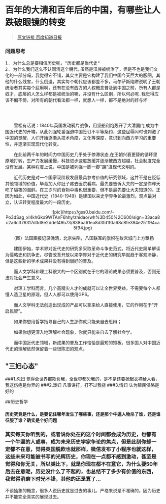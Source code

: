 # 百年的大清和百年后的中国，有哪些让人跌破眼镜的转变


> <a href="https://zhidao.baidu.com/daily/view?id=48084">原文链接 百度知道日报</a>

### 问题思考
<pre style="white-space:pre-line">
1. 为什么总是要相信历史呢，"历史都是当代史"
2. 为什么我们这么不认同清这个朝代,虽然是汉族被统治了，但是不也是我们文化的一部分吗，我觉得它不错，其实主要是它构建了我们中国今天巨大的版图，其他的什么残害，什么倒退，其实每个朝代应该都差不多，马尔萨斯陷阱说明了王朝统治者其实每个屁用啊，还有在没有西方的人权概念普及到中国之前，所有人都是奴才，底层的人怎么样都是被统治的嘛，并没有什么区别，所以何必呢.我觉得应该不偏不倚，对所有的朝代看法都一样，就想人一样，都不是绝对的好与坏



</pre>


&emsp;&emsp;雪松有话说：1840年英国发动鸦片战争，用坚船利炮轰开了大清国门,成为中国近代史的开端，从此列强轮番强迫中国签订不平等条约，这些屈辱同时也刺激了中国的觉醒，人们开始逐渐从技术角度，文化等深度，意识到向西方学习的重要性，并逐渐实现现代化转变。


&emsp;&emsp;在此前两千年的时间力中国历史几乎处于停滞状态,在王朝兴衰更替的循环里原地打转，生产力发展缓慢，科技进步速度放缓并逐渐被西方超越，社会制度完全没有发展。某种程度上说，中国是被列强一脚一脚"踹"进现代文明的。


&emsp;&emsp;近代历史是对一个国家现阶段发展最具参考价值的研究领域，这并不是在贬低其他领域的价值，毕竟加入你肚子疼去医院看病，最先要告诉大夫的一定是你昨天吃了隔夜的海鲜。在三岁时的食物中毒也很重要，但不是最先要让大夫知道的。正因为如此，中国近代史（1840-1949）是建国以来史学界争论最激烈，观点最对立，认识转变程度最大的一段历史。
<center>
![pic](https://gss0.baidu.com/-Po3dSag_xI4khGko9WTAnF6hhy/zhidao/wh%3D450%2C600/sign=33aca8c2a6c379317d3d8e2ddef49b73/838ba61ea8d3fd1f0a68c8fe394e251f94ca5f94.jpg)

（图）法国画报记录晚清，北京失陷，八国联军的旗帜在故宫城门上方飘扬
</center>


</p>


&emsp;&emsp;建国伊始，学术界对近代史的研究多采取革命斗争史范式，将近代史简单解读为侵略史和抗争史，尽管改革开放以来学界对于近代史的研究早就趋于客观冷静，但是这些新的学术成果并没有得到很好的普及。

&emsp;&emsp;而人文学科和理工科很大的一个区别就在于它的理论成果必须要普及，否则无法对社会产生意义。

&emsp;&emsp;对理工学科而言，几个高精尖人才的成就可以让全世界受益，不需要每个人都懂人造卫星的原理，但人人都可以使用GPS。

&emsp;&emsp;而人文学科无法创造出现成的产品可以拿来给人直接使用，它的作用在于“开启民智”。

&emsp;&emsp;如果你想用哲学指导自己的人生那你就只能亲自去思辩；

&emsp;&emsp;如果你想更深入地理解社会现象，你就只能亲自去了解社会学。

&emsp;&emsp;而中国近代史领域，新成果的普及工作恰恰是最短的短板，很多国人对中国近代史的理解依然保留着一些很陈旧的观点。

## "三妇心态"
###1.怨妇
觉得全世界都欺负我，全世界都欠我的，是不是还要掀起衣襟给人看，我这伤疤是你弄的
###2.泼妇
凡事讲打，打不过我挠
###3.情妇
认为殖民侵略是好的


##历史哲学
#### 历史究竟是什么，是要记住哪年发生了哪些事，还是那个牛逼人物杀了谁，还是谁征服了谁？确实是个好问题
### 其实每天你听到的，或者说你处在的这个时间都会成为历史，也都有一个牛逼的人或事，成为未来历史学家争论的焦点，但是此刻你却一定都不在意，觉得英国脱欧也就那样，微信发布了小程序也就这样，这些未来可能被书写的光辉历史，你现在一点都不感到激动，甚至是觉得和你无关，所以类比下，就是你现在都不在意它，为什么要50年后去在意呢，历史没什么了不起的，也总结不了多少有价值的东西，我觉得消磨下时光不错，其他的还是算了...

不谈抽象的概念，很多人说历史就是过去的事儿，严格来说是不准确的，因为历史并不能完全真实的展现过去。

